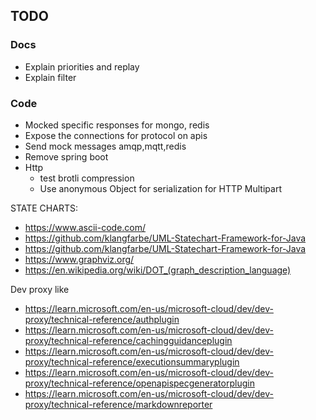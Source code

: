 ## TODO

### Docs

* Explain priorities and replay
* Explain filter

### Code

* Mocked specific responses for mongo, redis
* Expose the connections for protocol on apis
* Send mock messages amqp,mqtt,redis
* Remove spring boot
* Http
    * test brotli compression
    * Use anonymous Object for serialization for HTTP Multipart

STATE CHARTS:

* https://www.ascii-code.com/
* https://github.com/klangfarbe/UML-Statechart-Framework-for-Java
* https://github.com/klangfarbe/UML-Statechart-Framework-for-Java
* https://www.graphviz.org/
* https://en.wikipedia.org/wiki/DOT_(graph_description_language)

Dev proxy like
* https://learn.microsoft.com/en-us/microsoft-cloud/dev/dev-proxy/technical-reference/authplugin
* https://learn.microsoft.com/en-us/microsoft-cloud/dev/dev-proxy/technical-reference/cachingguidanceplugin
* https://learn.microsoft.com/en-us/microsoft-cloud/dev/dev-proxy/technical-reference/executionsummaryplugin
* https://learn.microsoft.com/en-us/microsoft-cloud/dev/dev-proxy/technical-reference/openapispecgeneratorplugin
* https://learn.microsoft.com/en-us/microsoft-cloud/dev/dev-proxy/technical-reference/markdownreporter